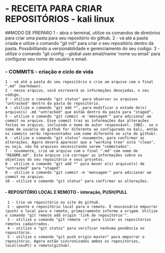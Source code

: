 # - RECEITA PARA CRIAR REPOSITÓRIOS - kali linux
##MODO DE PREPARO
    1 - abra o terminal, utilize os comandos de diretórios para criar uma pasta para seu repositório do github.
    2 - vá até a pasta criada e utilize o comando "git init" para criar o seu  repositório dentro da pasta. Possibilitando a versionabilidade e gerenciamento do seu codigo.
    3 - utilize o comando "git config --global user.email/name 'nome ou email' para configurar seu nome de usuário e email.

### - COMMITS - criação e ciclo de vida
    1 - vá até a pasta do seu repositório e crie um arquivo com o final ".md" (markdown).
    2 - nesse arquivo, você escreverá as informações desejadas, o seu código.
    3 - utilize o comando "git status" para observar os arquivos "untracked" dentro da pasta do repositório.
    4 - utilize o comando "git add *", para modificar o estado do(s) arquivo(s) .md "untracked" que estão dentro da pasta para "staged".
    5 - utilize o comando "git commit -m 'mensagem'" para adicionar um commit no arquivo. Esse commit traz as informações das alterações feitas no arquivo, incluindo o nome do autor responsável. (OBS:. se o nome de usuário do github for diferente ao configurado no kali, então os commits serão representados com nome diferente no site do github).
    6 - utilize o comando "git status" novamente, para confirmar as alterações. Agora deverá aparecer que a "working tree" está "clean", ou seja, não há arquivos necessitando serem "commitados".
    7 - novamente, crie um arquivo com o final ".md" com nome de "README.md". Este arquivo irá carregar as informações sobre os objetivos do seu repositório e seus projetos.
    8 - utilize o comando "git add *" para mover o(s) arquivo(s) de "untracked" para "staged"
    9 - utilize o comando "git commit -m 'mensagem'" para adicionar um commit no arquivo.
    10 - utilize o comando "git status" para confirmar as alterações.

#### - REPOSITÓRIO LOCAL E REMOTO - interação, PUSH/PULL
     1 - Crie um repositório no site do github.
     2 - aponte o repositório local para o remoto. È nescessário empurrar (push) o local para o remoto, primeiramente informe a origem. Utilize o comando "git remote add origin 'link do repositorio'".
     3 - utilize o comando "git remote -v" para listar os repositórios remotos cadastrados.
     4 - utilize o "git status" para verificar nenhuma pendência no repositório.
     5 - utilize o comando "git push origin master" para empurrar o repositório. Agora estão sincronizados ambos os repositórios, local(seuPC) e remoto(github).
